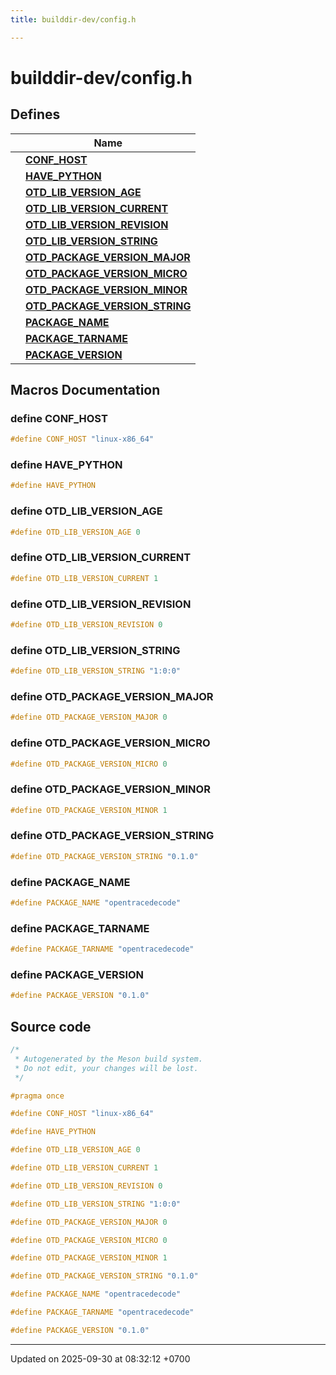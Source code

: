 ```yaml
---
title: builddir-dev/config.h

---
```


# builddir-dev/config.h



## Defines

|                | Name           |
| -------------- | -------------- |
|  | **[CONF_HOST](Files/a00273.md#define-conf-host)**  |
|  | **[HAVE_PYTHON](Files/a00273.md#define-have-python)**  |
|  | **[OTD_LIB_VERSION_AGE](Files/a00273.md#define-otd-lib-version-age)**  |
|  | **[OTD_LIB_VERSION_CURRENT](Files/a00273.md#define-otd-lib-version-current)**  |
|  | **[OTD_LIB_VERSION_REVISION](Files/a00273.md#define-otd-lib-version-revision)**  |
|  | **[OTD_LIB_VERSION_STRING](Files/a00273.md#define-otd-lib-version-string)**  |
|  | **[OTD_PACKAGE_VERSION_MAJOR](Files/a00273.md#define-otd-package-version-major)**  |
|  | **[OTD_PACKAGE_VERSION_MICRO](Files/a00273.md#define-otd-package-version-micro)**  |
|  | **[OTD_PACKAGE_VERSION_MINOR](Files/a00273.md#define-otd-package-version-minor)**  |
|  | **[OTD_PACKAGE_VERSION_STRING](Files/a00273.md#define-otd-package-version-string)**  |
|  | **[PACKAGE_NAME](Files/a00273.md#define-package-name)**  |
|  | **[PACKAGE_TARNAME](Files/a00273.md#define-package-tarname)**  |
|  | **[PACKAGE_VERSION](Files/a00273.md#define-package-version)**  |




## Macros Documentation

### define CONF_HOST

```cpp
#define CONF_HOST "linux-x86_64"
```


### define HAVE_PYTHON

```cpp
#define HAVE_PYTHON 
```


### define OTD_LIB_VERSION_AGE

```cpp
#define OTD_LIB_VERSION_AGE 0
```


### define OTD_LIB_VERSION_CURRENT

```cpp
#define OTD_LIB_VERSION_CURRENT 1
```


### define OTD_LIB_VERSION_REVISION

```cpp
#define OTD_LIB_VERSION_REVISION 0
```


### define OTD_LIB_VERSION_STRING

```cpp
#define OTD_LIB_VERSION_STRING "1:0:0"
```


### define OTD_PACKAGE_VERSION_MAJOR

```cpp
#define OTD_PACKAGE_VERSION_MAJOR 0
```


### define OTD_PACKAGE_VERSION_MICRO

```cpp
#define OTD_PACKAGE_VERSION_MICRO 0
```


### define OTD_PACKAGE_VERSION_MINOR

```cpp
#define OTD_PACKAGE_VERSION_MINOR 1
```


### define OTD_PACKAGE_VERSION_STRING

```cpp
#define OTD_PACKAGE_VERSION_STRING "0.1.0"
```


### define PACKAGE_NAME

```cpp
#define PACKAGE_NAME "opentracedecode"
```


### define PACKAGE_TARNAME

```cpp
#define PACKAGE_TARNAME "opentracedecode"
```


### define PACKAGE_VERSION

```cpp
#define PACKAGE_VERSION "0.1.0"
```


## Source code

```cpp
/*
 * Autogenerated by the Meson build system.
 * Do not edit, your changes will be lost.
 */

#pragma once

#define CONF_HOST "linux-x86_64"

#define HAVE_PYTHON

#define OTD_LIB_VERSION_AGE 0

#define OTD_LIB_VERSION_CURRENT 1

#define OTD_LIB_VERSION_REVISION 0

#define OTD_LIB_VERSION_STRING "1:0:0"

#define OTD_PACKAGE_VERSION_MAJOR 0

#define OTD_PACKAGE_VERSION_MICRO 0

#define OTD_PACKAGE_VERSION_MINOR 1

#define OTD_PACKAGE_VERSION_STRING "0.1.0"

#define PACKAGE_NAME "opentracedecode"

#define PACKAGE_TARNAME "opentracedecode"

#define PACKAGE_VERSION "0.1.0"
```


-------------------------------

Updated on 2025-09-30 at 08:32:12 +0700

